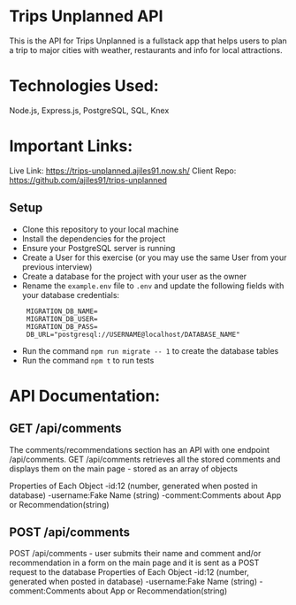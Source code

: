 # Trips Unplanned API
This is the API for Trips Unplanned is a fullstack app that helps users to plan a trip to major cities with weather, restaurants and info for local attractions.

# Technologies Used:
Node.js, Express.js, PostgreSQL, SQL, Knex

# Important Links:
Live Link: https://trips-unplanned.ajiles91.now.sh/
Client Repo: https://github.com/ajiles91/trips-unplanned

## Setup
- Clone this repository to your local machine
- Install the dependencies for the project
- Ensure your PostgreSQL server is running
- Create a User for this exercise (or you may use the same User from your previous interview)
- Create a database for the project with your user as the owner
- Rename the `example.env` file to `.env` and update the following fields with your database credentials:
  ```
   MIGRATION_DB_NAME=
   MIGRATION_DB_USER=
   MIGRATION_DB_PASS=
   DB_URL="postgresql://USERNAME@localhost/DATABASE_NAME"
  ```
- Run the command `npm run migrate -- 1` to create the database tables
- Run the command `npm t` to run tests

# API Documentation:

## GET /api/comments
The comments/recommendations section has an API with one endpoint /api/comments.  GET /api/comments retrieves all the stored comments and displays them on the main page - stored as an array of objects

Properties of Each Object
-id:12 (number, generated when posted in database)
-username:Fake Name (string)
-comment:Comments about App or Recommendation(string)
## POST /api/comments
POST /api/comments - user submits their name and comment and/or recommendation in a form on the main page and it is sent as a POST request to the database
Properties of Each Object
-id:12 (number, generated when posted in database)
-username:Fake Name (string)
-comment:Comments about App or Recommendation(string)